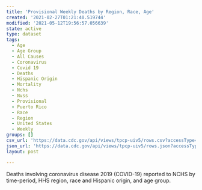 ```yaml
---
title: 'Provisional Weekly Deaths by Region, Race, Age'
created: '2021-02-27T01:21:40.519744'
modified: '2021-05-12T19:56:57.056639'
state: active
type: dataset
tags:
  - Age
  - Age Group
  - All Causes
  - Coronavirus
  - Covid 19
  - Deaths
  - Hispanic Origin
  - Mortality
  - Nchs
  - Nvss
  - Provisional
  - Puerto Rico
  - Race
  - Region
  - United States
  - Weekly
groups: []
csv_url: 'https://data.cdc.gov/api/views/tpcp-uiv5/rows.csv?accessType=DOWNLOAD'
json_url: 'https://data.cdc.gov/api/views/tpcp-uiv5/rows.json?accessType=DOWNLOAD'
layout: post

---
```

Deaths involving coronavirus disease 2019 (COVID-19) reported to NCHS by time-period, HHS region, race and Hispanic origin, and age group.
